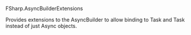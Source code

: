 FSharp.AsyncBuilderExtensions

Provides extensions to the AsyncBuilder to allow binding to Task and Task<T> instead of just Async<T> 
objects.  

